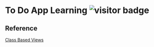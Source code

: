 # To Do App Learning ![visitor badge](https://visitor-badge.glitch.me/badge?page_id=shikaijin/todo-app.visitor-badge)

## Reference
[Class Based Views](https://www.dennisivy.com/post/django-class-based-views/)
